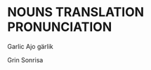 
# NOUNS                 TRANSLATION                 PRONUNCIATION

Garlic                  Ajo                         ɡärlik

Grin                    Sonrisa
